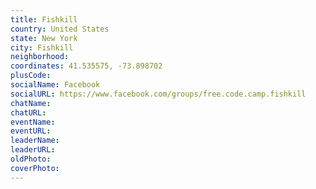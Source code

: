 ```yaml
---
title: Fishkill
country: United States
state: New York
city: Fishkill
neighborhood: 
coordinates: 41.535575, -73.898702
plusCode:
socialName: Facebook
socialURL: https://www.facebook.com/groups/free.code.camp.fishkill
chatName:
chatURL:
eventName:
eventURL:
leaderName:
leaderURL:
oldPhoto: 
coverPhoto:
---
```

